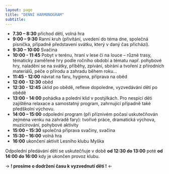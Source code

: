 ```yaml
---
layout: page
title: "DENNÍ HARMONOGRAM"
subtitle:  
---
```



- __7.30 – 8:30__ příchod dětí, volná hra
- __9:00 – 9:30__ Ranní kruh (přivítání, uvedení do téma dne, společná písnička, případně představení svátku, který v daný čas přichází).
- __9:30 – 10:00__ Svačina
- __10:00 - 11:45__ Pobyt v terénu, hraní v lese či na louce – různé trasy, tématicky zaměřené hry podle ročního období a tématu např. pohybové hry, naladění se na svátky, příběhy, zpívání, sbírání a tvoření z přírodních materiálů, péče o přírodu a zahradu během roku…
- __11:45 - 12:00__ návrat na faru, hygiena, příprava na oběd
- __12:00 - 12:30__ oběd
- __12:30 - 12:45__ úklid po obědě, reflexe dopoledne, vyzvedávání dětí po obědě
- __13:00 - 14:00__ pohádka a polední klid v postýlkách. Pro nespící děti zajištěna relaxace a samostatný program, zahrnující případně také předškolní výchovu.
- __14:00 – 15:00__ odpolední program (při příznivém počasí uskutečňován zejména venku na zahradě fary): tvořivé práce, dramatická výchova, muzicírování, pohybové aktivity
- __15:00 – 15:30__ společná příprava svačiny, svačina
- __15:30 – 16:00__ volná hra
- __16:00__ ukončení aktivit Lesního klubu Myška

  

Odpolední předávání dětí se uskutečňuje v době __od 12:30 do 13:00__  poté __od 14:00 do 16:00__ kdy je ukončen provoz klubu.

  
-> __! prosíme o dodržení času k vyzvednutí dětí !__ <-
